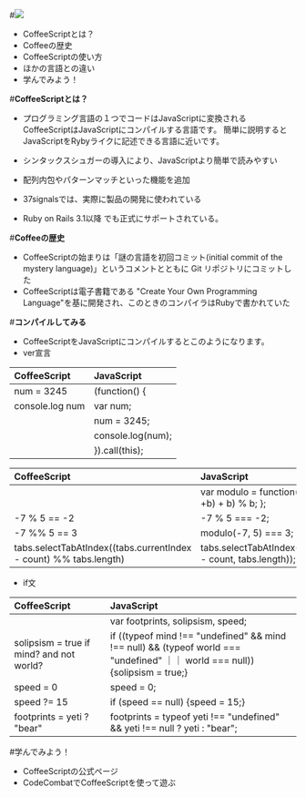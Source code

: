 
#<img src="http://coffeescript.org/documentation/images/logo.png">
- CoffeeScriptとは？
- Coffeeの歴史
- CoffeeScriptの使い方
- ほかの言語との違い
- 学んでみよう！





#**CoffeeScriptとは？**
- プログラミング言語の１つでコードはJavaScriptに変換される<br>
CoffeeScriptはJavaScriptにコンパイルする言語です。
簡単に説明するとJavaScriptをRybyライクに記述できる言語に近いです。


- シンタックスシュガーの導入により、JavaScriptより簡単で読みやすい
- 配列内包やパターンマッチといった機能を追加
- 37signalsでは、実際に製品の開発に使われている
- Ruby on Rails 3.1以降 でも正式にサポートされている。





#**Coffeeの歴史**
- CoffeeScriptの始まりは「謎の言語を初回コミット(initial commit of the mystery language)」というコメントとともに Git リポジトリにコミットした
- CoffeeScriptは電子書籍である "Create Your Own Programming Language"を基に開発され、このときのコンパイラはRubyで書かれていた





#**コンパイルしてみる**
- CoffeeScriptをJavaScriptにコンパイルするとこのようになります。
- ver宣言

|CoffeeScript|JavaScript|
|:----------|:---------|
|num = 3245|(function() {|
|console.log num|var num;|
||num = 3245;|
||console.log(num);|
||}).call(this);|

|CoffeeScript|JavaScript|
|:----------|:--------|
||var modulo = function(a, b) { return (+a % (b = +b) + b) % b; };|
|-7 % 5 == -2|-7 % 5 === -2;|
|-7 %% 5 == 3|modulo(-7, 5) === 3;|
|tabs.selectTabAtIndex((tabs.currentIndex - count) %% tabs.length)|tabs.selectTabAtIndex(modulo(tabs.currentIndex - count, tabs.length));|

- if文

|CoffeeScript|JavaScript|
|:----------|:--------|
||var footprints, solipsism, speed;|
|solipsism = true if mind? and not world?|if ((typeof mind !== "undefined" && mind !== null) && (typeof world === "undefined" ｜｜ world === null)) {solipsism = true;}|
|speed = 0|speed = 0;|
|speed ?= 15|if (speed == null) {speed = 15;}|
|footprints = yeti ? "bear"|footprints = typeof yeti !== "undefined" && yeti !== null ? yeti : "bear";|





#学んでみよう！
- CoffeeScriptの公式ページ
- CodeCombatでCoffeeScriptを使って遊ぶ
